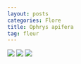 ```yaml
---
layout: posts
categories: Flore
title: Ophrys apifera
tag: fleur
---
```

<img src="/faune_flore_meyrin/images/P1110021.jpg" />

<img src="/faune_flore_meyrin/images/P1110026.jpg" />

<img src="/faune_flore_meyrin/images/P1110028.jpg" />
<!--
|:---|:---:|---:|
|<img src="/faune_flore_meyrin/images/P1110021.jpg" />|<img src="/faune_flore_meyrin/images/P1110026.jpg" />|<img src="/faune_flore_meyrin/images/P1110028.jpg" />|
-->
